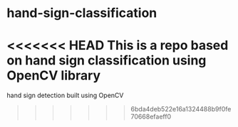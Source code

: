 # hand-sign-classification
<<<<<<< HEAD
This is a repo based on hand sign classification using OpenCV library
=======
hand sign detection built using OpenCV
>>>>>>> 6bda4deb522e16a1324488b9f0fe70668efaeff0
